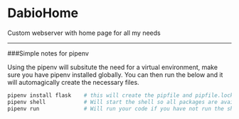 # DabioHome
Custom webserver with home page for all my needs

---
###Simple notes for pipenv

Using the pipenv will subsitute the need for a virtual environment, make sure you have pipenv installed globally.
You can then run the below and it will automagically create the necessary files.

```bash
pipenv install flask    # this will create the pipfile and pipfile.lock for you
pipenv shell            # Will start the shell so all packages are available for you within the pip file
pipenv run              # Will run your code if you have not run the shell command
```